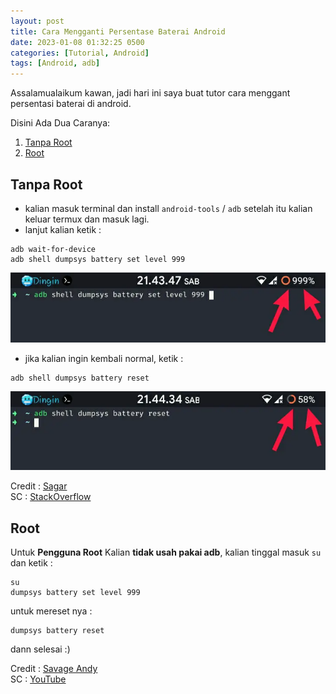 ```yaml
---
layout: post
title: Cara Mengganti Persentase Baterai Android
date: 2023-01-08 01:32:25 0500
categories: [Tutorial, Android]
tags: [Android, adb]
---
```

Assalamualaikum kawan, jadi hari ini saya buat tutor cara menggant persentasi baterai di android.

Disini Ada Dua Caranya:
1. [Tanpa Root](#tanpa-root) 
2. [Root](#root)

## Tanpa Root
- kalian masuk terminal dan install `android-tools` / `adb` setelah itu kalian keluar termux dan masuk lagi.
- lanjut kalian ketik :
```terminal
adb wait-for-device
adb shell dumpsys battery set level 999
```
![after](/gambar/cara-mengganti-persentase-baterai/after.webp) 
- jika kalian ingin kembali normal, ketik :
```
adb shell dumpsys battery reset
```
![before](/gambar/cara-mengganti-persentase-baterai/before.webp) 

Credit : [Sagar](https://stackoverflow.com/users/4390381/sagar)<br>
SC : [StackOverflow](https://stackoverflow.com/a/50756355/15596956) 
## Root
Untuk __Pengguna Root__ Kalian __tidak usah pakai adb__, kalian tinggal masuk `su` dan ketik :
```
su
dumpsys battery set level 999
```
untuk mereset nya :
```
dumpsys battery reset
```

dann selesai :)

Credit : [Savage Andy](https://www.youtube.com/@savageandy881)<br>
SC : [YouTube](https://youtu.be/Zw19acX-RHw) 
